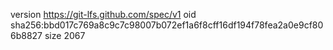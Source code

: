 version https://git-lfs.github.com/spec/v1
oid sha256:bbd017c769a8c9c7c98007b072ef1a6f8cff16df194f78fea2a0e9cf806b8827
size 2067
